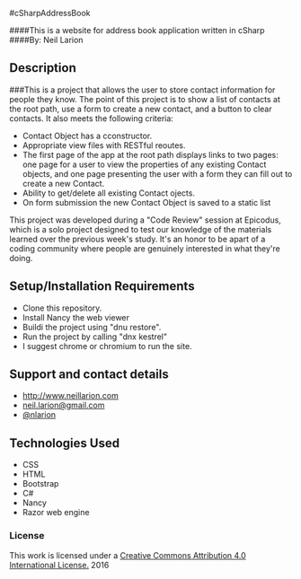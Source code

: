#cSharpAddressBook

####This is a website for address book application written in cSharp
####By: Neil Larion

## Description

###This is a project that allows the user to store contact information for people they know. The point of this project is to show a list of contacts at the root path, use a form to create a new contact, and a button to clear contacts. It also meets the following criteria:
* Contact Object has a cconstructor.
* Appropriate view files with RESTful reoutes.
* The first page of the app at the root path displays links to two pages: one page for a user to view the properties of any existing Contact objects, and one page presenting the user with a form they can fill out to create a new Contact.
* Ability to get/delete all existing Contact ojects.
* On form submission the new Contact Object is saved to a static list

This project was developed during a "Code Review" session at Epicodus, which is a solo project designed to test our knowledge of the materials learned over the previous week's study. It's an honor to be apart of a coding community where people are genuinely interested in what they're doing.

## Setup/Installation Requirements
- Clone this repository.
- Install Nancy the web viewer
- Buildi the project using "dnu restore".
- Run the project by calling "dnx kestrel"
- I suggest chrome or chromium to run the site.

## Support and contact details
* http://www.neillarion.com
* neil.larion@gmail.com
* [@nlarion](https://twitter.com/nlarion)

## Technologies Used
* CSS
* HTML
* Bootstrap
* C#
* Nancy
* Razor web engine

### License

This work is licensed under a [Creative Commons Attribution 4.0 International License.](http://creativecommons.org/licenses/by/4.0/) 2016
